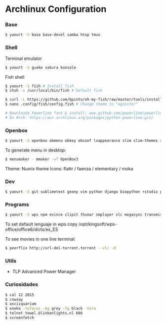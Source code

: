 # Archlinux Configuration

### Base
```bash
$ yaourt -S base base-devel samba htop tmux
```

### Shell
Terminal emulator
```bash
$ yaourt -S guake sakura konsole
```

Fish shell
```bash
$ yaourt -S fish # Install fish
$ chsh -s /usr/local/bin/fish # Default fish

$ curl -L https://github.com/bpinto/oh-my-fish/raw/master/tools/install.fish | fish # Install oh-my-fish
$ nano .config/fish/config.fish # Change theme to "agnoster"

# Downloada Powerline font & install: www.github.com/powerline/powerline
# En Arch: https://aur.archlinux.org/packages/python-powerline-git/
```


### Openbox
```bash
$ yaourt -S openbox obmenu obkey obconf lxappearance slim slim-themes xorg-xev menumaker nitrogen tint2 pnmixer xscreensaver gmrun lxrandr plank 
```

To generate menu in desktop: 
```bash
$ menumaker - mmaker -vf OpenBox3
```

Theme: Numix theme
Icons: flattr / faenza / elementary / moka


### Dev
```bash
$ yaourt -S git sublimetext geany vim python django biopython rstudio perl npm
```

### Programs
```bash
$ yaourt -S wps npm evince clipit thunar smplayer vlc megasync transmission mlocate xdiskusage firefox chromium scrot popcorntime
```

To set default lenguaje in wps copy /opt/kingsoft/wps-office/office6/dicts/es_ES

To see movies in one line terminal:
```bash
$ peerflix http://url-del-torrent.torrent --vlc -d
```

### Utils
+ TLP Advanced Power Manager


### Curiosidades
```bash
$ cal 12 2015
$ cowsay
$ asciiquarium
$ oneko -tofocus -bg grey -fg black -tora
$ telnet towel.blinkenlights.nl 666
$ screenfetch
```
